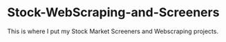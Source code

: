 # Stock-WebScraping-and-Screeners
This is where I put my Stock Market Screeners and Webscraping projects.
